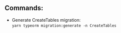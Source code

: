 ## Commands:

- Generate CreateTables migration:<br />
  `yarn typeorm migration:generate -n CreateTables`
